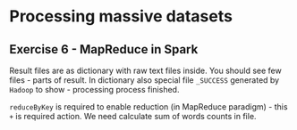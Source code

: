 # Processing massive datasets
## Exercise 6 - MapReduce in Spark

Result files are as dictionary with raw text files inside.
You should see few files - parts of result.
In dictionary also special file `_SUCCESS` generated by `Hadoop` to show - processing process finished.

`reduceByKey` is required to enable reduction (in MapReduce paradigm) - this `+` is required action.
We need calculate sum of words counts in file.
